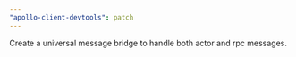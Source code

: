 ```yaml
---
"apollo-client-devtools": patch
---
```


Create a universal message bridge to handle both actor and rpc messages.
